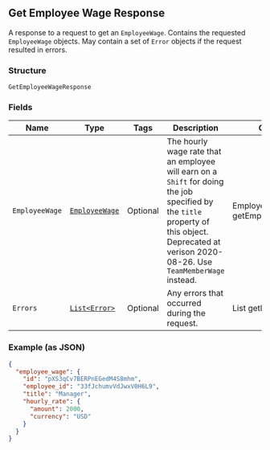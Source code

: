 ## Get Employee Wage Response

A response to a request to get an `EmployeeWage`. Contains
the requested `EmployeeWage` objects. May contain a set of `Error` objects if
the request resulted in errors.

### Structure

`GetEmployeeWageResponse`

### Fields

| Name | Type | Tags | Description | Getter |
|  --- | --- | --- | --- | --- |
| `EmployeeWage` | [`EmployeeWage`](/doc/models/employee-wage.md) | Optional | The hourly wage rate that an employee will earn on a `Shift` for doing the job<br>specified by the `title` property of this object. Deprecated at verison 2020-08-26. Use `TeamMemberWage` instead. | EmployeeWage getEmployeeWage() |
| `Errors` | [`List<Error>`](/doc/models/error.md) | Optional | Any errors that occurred during the request. | List<Error> getErrors() |

### Example (as JSON)

```json
{
  "employee_wage": {
    "id": "pXS3qCv7BERPnEGedM4S8mhm",
    "employee_id": "33fJchumvVdJwxV0H6L9",
    "title": "Manager",
    "hourly_rate": {
      "amount": 2000,
      "currency": "USD"
    }
  }
}
```

